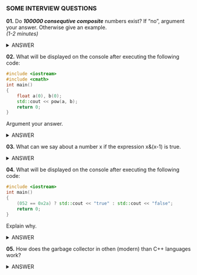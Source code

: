### SOME INTERVIEW QUESTIONS

**01.** Do ***100000 consequtive composite*** numbers exist? If “no”, argument your answer. Otherwise give an example.      
*(1-2 minutes)*

<details><summary>ANSWER</summary>
<p>
  
From Euclid's algorithm for generating prime numbers, we know that they are infinitely many, which makes us doubt whether such a sequence exists. But the truth is that, no matter how long we choose the wanted sequence to be, we can always find such numbers, while the sequence is finite. That's because in the plurality of the natural numbers <img src="https://latex.codecogs.com/svg.latex?\Large&space;\mathbb{N}"> - the more we move away from the 0, the more the prime numbers “evanish”.
Take the sequence <img src="https://latex.codecogs.com/svg.latex?\Large&space;a_j=\prod_{i=2}^{100001}+j=100001!+j">, for <img src="https://latex.codecogs.com/svg.latex?\Large&space;j=\overline{2,100001}">. Now the numbers <img src="https://latex.codecogs.com/svg.latex?\Large&space;a_2,a_3,a_4,...,a_{100001}"> (with count = 100000) are consecutive and compose, because <img src="https://latex.codecogs.com/svg.latex?\Large&space;a_{k+1}-a_k=1">, for every k in the range <img src="https://latex.codecogs.com/svg.latex?\Large&space;k=\overline{1,100000}"> and <img src="https://latex.codecogs.com/svg.latex?\Large&space;j|a_j"> for every j in the range <img src="https://latex.codecogs.com/svg.latex?\Large&space;k=\overline{2,100001}">.

Note that we cannot tell whether <img src="https://latex.codecogs.com/svg.latex?\Large&space;100000!+1"> is compose!

</p>
</details>


**02.** What will be displayed on the console after executing the following code:
```cpp
#include <iostream>
#include <cmath>
int main()
{
	float a(0), b(0);
	std::cout << pow(a, b);
	return 0;
} 
```
 Argument your answer.


<details><summary>ANSWER</summary>
<p>
Zero to the power of zero, denoted by <img src="https://latex.codecogs.com/svg.latex?\Large&space;0^0">, is a mathematical expression with no agreed-upon value. But in our case floating point numbers in the memory are represented as approximation because the memory is limited. So we can look for an answer to the equivalent question: <img src="https://latex.codecogs.com/svg.latex?\Large&space;\lim_{x\rightarrow{0}}(x^x)">, which is 1. 
  
</p>
</details>

**03.** What can we say about a number x if the expression x&(x-1) is true.

<details><summary>ANSWER</summary>
<p>

We have the operator "&", which is bitwise "AND". Knowing that a binary power of two is of the form 100...000 and subtracting one will give you 111...111. Then, when you AND those together, you get zero, such as with:
 
	  1000 0000 0000 0000
	&  111 1111 1111 1111
	  ==== ==== ==== ====
	= 0000 0000 0000 0000

Any non-power-of-two input value (other than zero) will not give you zero when you perform that operation.

For example, let's try all the 4-bit combinations:

n  |    n |   n-1 |  n&(n-1)
---- |  ----  |  ----  | ----
 0  | 0000 |  0111  |  0000 *
 1 |  0001 |  0000  |  0000 *
 2 |  0010 |  0001  |  0000 *
 3 |  0011 |  0010  |  0010
 4 |  0100 |  0011  |  0000 *
 5 |  0101 |  0100  |  0100
 6 |  0110 |  0101  |  0100
 7 |  0111 |  0110  |  0110
 8 |  1000 |  0111  |  0000 *
 9 |  1001 |  1000  |  1000
10 |  1010 |  1001  |  1000
11 |  1011 |  1010  |  1010
12 |  1100 |  1011  |  1000
13 |  1101 |  1100  |  1100
14 |  1110 |  1101  |  1100
15 |  1111 |  1110   | 1110

You can see that only 0 and the powers of two (1, 2, 4 and 8) result in a 0000/false bit pattern, all others are non-zero or true.  

***So the answer is that n is neither power of two nor zero.***

</p>
</details>

**04.** What will be displayed on the console after executing the following code:
```cpp
#include <iostream> 
int main()
{
	(052 == 0x2a) ? std::cout << "true" : std::cout << "false";
	return 0;
}
```
Explain why.
<details><summary>ANSWER</summary>
<p>
	
*true*

052 is considered from the compilator as octal numeral system, i.e. the base-8 number system, which uses the digits 0 to 7. On the other hand 0x2a or equivalently 0x2A is considered from the compilator as hexadecimal (also base 16, or hex) system to represent numbers with sixteen digits. So 

<img src="https://latex.codecogs.com/svg.latex?\Large&space;052=8.0^2+8.5^1+8.2^0=48"> and 
<img src="https://latex.codecogs.com/svg.latex?\Large&space;0x2a=0x2A=16.2^1+16.10^0=48">,

i.e. is 48 equal to 48 ?

</p>
</details>

**05.** How does the garbage collector in othen (modern) than C++ languages work?
<details><summary>ANSWER</summary>
<p>
For example it can create a graph of all object initialized in a given scope and search with DFS for all of them which are not referented from another object (which are not connectet to none of the other objects) and after that perform deletion. In that logic it also deletes all non-used connectivity components.	
</p>
</details>
